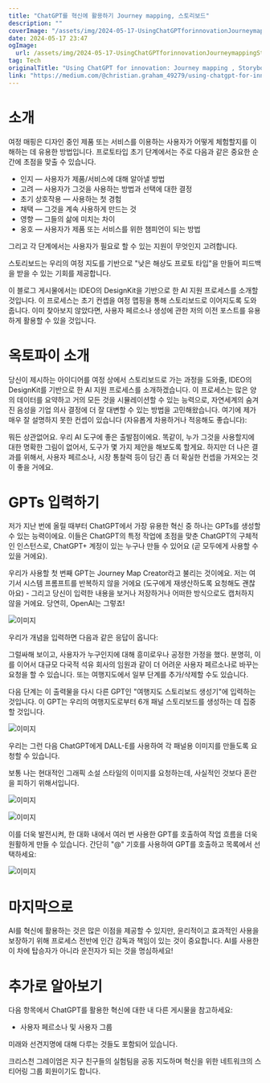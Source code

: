 ```yaml
---
title: "ChatGPT를 혁신에 활용하기 Journey mapping, 스토리보드"
description: ""
coverImage: "/assets/img/2024-05-17-UsingChatGPTforinnovationJourneymappingStoryboarding_0.png"
date: 2024-05-17 23:47
ogImage: 
  url: /assets/img/2024-05-17-UsingChatGPTforinnovationJourneymappingStoryboarding_0.png
tag: Tech
originalTitle: "Using ChatGPT for innovation: Journey mapping , Storyboarding"
link: "https://medium.com/@christian.graham_49279/using-chatgpt-for-innovation-journey-mapping-storyboarding-aa693cc8c69e"
---
```



# 소개

여정 매핑은 디자인 중인 제품 또는 서비스를 이용하는 사용자가 어떻게 체험할지를 이해하는 데 유용한 방법입니다. 프로토타입 초기 단계에서는 주로 다음과 같은 중요한 순간에 초점을 맞출 수 있습니다.

- 인지 — 사용자가 제품/서비스에 대해 알아낼 방법
- 고려 — 사용자가 그것을 사용하는 방법과 선택에 대한 결정
- 초기 상호작용 — 사용하는 첫 경험
- 채택 — 그것을 계속 사용하게 만드는 것
- 영향 — 그들의 삶에 미치는 차이
- 옹호 — 사용자가 제품 또는 서비스를 위한 챔피언이 되는 방법

그리고 각 단계에서는 사용자가 필요로 할 수 있는 지원이 무엇인지 고려합니다.

<div class="content-ad"></div>

스토리보드는 우리의 여정 지도를 기반으로 "낮은 해상도 프로토 타입"을 만들어 피드백을 받을 수 있는 기회를 제공합니다.

이 블로그 게시물에서는 IDEO의 DesignKit을 기반으로 한 AI 지원 프로세스를 소개할 것입니다. 이 프로세스는 초기 컨셉을 여정 맵핑을 통해 스토리보드로 이어지도록 도와줍니다. 이미 찾아보지 않았다면, 사용자 페르소나 생성에 관한 저의 이전 포스트를 유용하게 활용할 수 있을 것입니다.

# 옥토파이 소개

당신이 제시하는 아이디어를 여정 상에서 스토리보드로 가는 과정을 도와줄, IDEO의 DesignKit를 기반으로 한 AI 지원 프로세스를 소개하겠습니다. 이 프로세스는 많은 양의 데이터를 요약하고 거의 모든 것을 시뮬레이션할 수 있는 능력으로, 자연세계의 숨겨진 음성을 기업 의사 결정에 더 잘 대변할 수 있는 방법을 고민해왔습니다. 여기에 제가 매우 잘 설명하지 못한 컨셉이 있습니다 (자유롭게 차용하거나 적응해도 좋습니다):

<div class="content-ad"></div>

뭐든 상관없어요. 우리 AI 도구에 좋은 출발점이에요. 똑같이, 누가 그것을 사용할지에 대한 명확한 그림이 없어서, 도구가 몇 가지 제안을 해보도록 할게요. 하지만 더 나은 결과를 위해서, 사용자 페르소나, 시장 통찰력 등이 담긴 좀 더 확실한 컨셉을 가져오는 것이 좋을 거에요.

# GPTs 입력하기

저가 지난 번에 올릴 때부터 ChatGPT에서 가장 유용한 혁신 중 하나는 GPTs를 생성할 수 있는 능력이에요. 이들은 ChatGPT의 특정 작업에 초점을 맞춘 ChatGPT의 구체적인 인스턴스로, ChatGPT+ 계정이 있는 누구나 만들 수 있어요 (곧 모두에게 사용할 수 있을 거에요).

우리가 사용할 첫 번째 GPT는 Journey Map Creator라고 불리는 것이에요. 저는 여기서 시스템 프롬프트를 반복하지 않을 거에요 (도구에게 재생산하도록 요청해도 괜찮아요) - 그리고 당신이 입력한 내용을 보거나 저장하거나 어떠한 방식으로도 캡처하지 않을 거에요. 당연히, OpenAI는 그렇죠!

<div class="content-ad"></div>


![이미지](/assets/img/2024-05-17-UsingChatGPTforinnovationJourneymappingStoryboarding_0.png)

우리가 개념을 입력하면 다음과 같은 응답이 옵니다:

그럴싸해 보이고, 사용자가 누구인지에 대해 흥미로우나 공정한 가정을 했다. 분명히, 이를 이어서 대규모 다국적 석유 회사의 임원과 같이 더 어려운 사용자 페르소나로 바꾸는 요청을 할 수 있습니다. 또는 여행지도에서 일부 단계를 추가/삭제할 수도 있습니다.

다음 단계는 이 출력물을 다시 다른 GPT인 "여행지도 스토리보드 생성기"에 입력하는 것입니다. 이 GPT는 우리의 여행지도로부터 6개 패널 스토리보드를 생성하는 데 집중할 것입니다.


<div class="content-ad"></div>

![이미지](/assets/img/2024-05-17-UsingChatGPTforinnovationJourneymappingStoryboarding_1.png)

우리는 그런 다음 ChatGPT에게 DALL-E를 사용하여 각 패널용 이미지를 만들도록 요청할 수 있습니다.

보통 나는 현대적인 그래픽 소설 스타일의 이미지를 요청하는데, 사실적인 것보다 혼란을 피하기 위해서입니다.

![이미지](/assets/img/2024-05-17-UsingChatGPTforinnovationJourneymappingStoryboarding_2.png)

<div class="content-ad"></div>

![이미지](/assets/img/2024-05-17-UsingChatGPTforinnovationJourneymappingStoryboarding_3.png)

이를 더욱 발전시켜, 한 대화 내에서 여러 번 사용한 GPT를 호출하여 작업 흐름을 더욱 원활하게 만들 수 있습니다. 간단히 "@" 기호를 사용하여 GPT를 호출하고 목록에서 선택하세요:

![이미지](/assets/img/2024-05-17-UsingChatGPTforinnovationJourneymappingStoryboarding_4.png)

# 마지막으로

<div class="content-ad"></div>

AI를 혁신에 활용하는 것은 많은 이점을 제공할 수 있지만, 윤리적이고 효과적인 사용을 보장하기 위해 프로세스 전반에 인간 감독과 책임이 있는 것이 중요합니다. AI를 사용한 이 차에 탑승자가 아니라 운전자가 되는 것을 명심하세요!

# 추가로 알아보기

다음 항목에서 ChatGPT를 활용한 혁신에 대한 내 다른 게시물을 참고하세요:

- 사용자 페르소나 및 사용자 그룹

<div class="content-ad"></div>

미래와 선견지명에 대해 다루는 것들도 포함되어 있습니다.

크리스천 그레이엄은 지구 친구들의 실험팀을 공동 지도하며 혁신을 위한 네트워크의 스티어링 그룹 회원이기도 합니다.